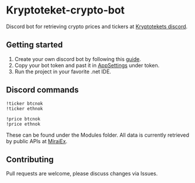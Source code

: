# Kryptoteket-crypto-bot
Discord bot for retrieving crypto prices and tickers at [Kryptotekets discord](https://discord.gg/heWSa5n).

## Getting started

1. Create your own discord bot by following this [guide](https://discordpy.readthedocs.io/en/latest/discord.html).
2. Copy your bot token and past it in [AppSettings](https://github.com/loekensgard/kryptoteket-crypto-bot/blob/master/Kryptoteket.Bot/appsettings.json) under token.
3. Run the project in your favorite .net IDE.

## Discord commands

```
!ticker btcnok
!ticker ethnok

!price btcnok
!price ethnok
```

These can be found under the Modules folder.
All data is currently retrieved by public APIs at [MiraiEx](https://doc.api.miraiex.com/).

## Contributing
Pull requests are welcome, please discuss changes via Issues. 
